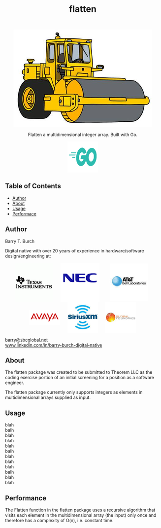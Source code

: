 <h1 align="center"> flatten </h1> <br>
<p align="center">
    <img src="./assets/images/steam-roller.jpg">
</p>

<p align="center">
  Flatten a multidimensional integer array. Built with Go.
</p>

<p align="center">
    <img src="./assets/images/go-logo.png" height="100" width="100">
</p>

## Table of Contents

- [Author](#author)
- [About](#about)
- [Usage](#usage)
- [Performace](#performance)

## Author
Barry T. Burch<br>

Digital native with over 20 years of experience in hardware/software design/engineering at:

<p align="middle">
    <img src="./assets/images/ti-logo-2.png" align="center" hspace="10">
    <img src="./assets/images/nec-logo-2.png" align="center" hspace="10">
    <img src="./assets/images/att-logo-2.jpeg" align="center" hspace="20">
    <img src="./assets/images/avaya-logo-2.png" width="100" align="center" hspace="10">
    <img src="./assets/images/sxm-logo.jpeg" width="100" align="center" hspace="10">
    <img src="./assets/images/gf-logo.jpeg" width="100" align="center" hspace="10">
</p>

barry@sbcglobal.net<br>
www.linkedin.com/in/barry-burch-digital-native<br>

## About

The flatten package was created to be submitted to Theorem LLC as the coding exercise portion of an initial screening for a position as a software engineer.

The flatten package currently only supports integers as elements in multidimensional arrays supplied as input.

## Usage
blah<br>
balh<br>
blah<br>
blah<br>
blah<br>
balh<br>
blah<br>
blah<br>
blah<br>
balh<br>
blah<br>
blah<br>


## Performance
The Flatten function in the flatten package uses a recursive algorithm that visits each element in the multidimensional array (the input) only once and therefore has a complexity of O(n), i.e. constant time.

